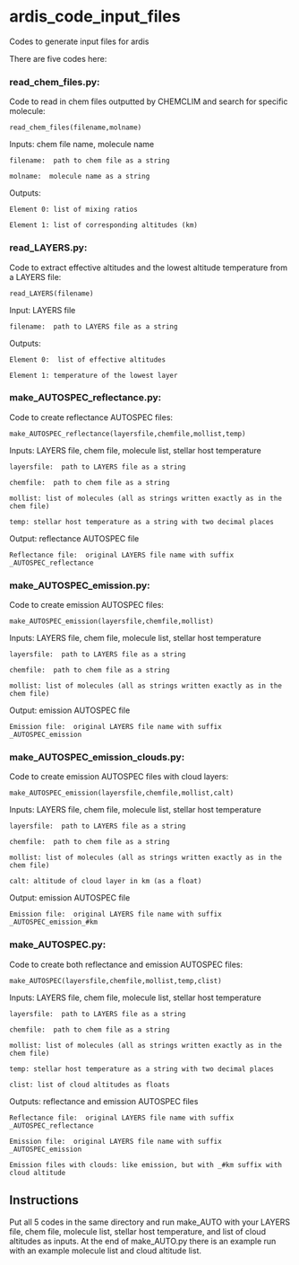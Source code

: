 # ardis_code_input_files
Codes to generate input files for ardis


There are five codes here:

### read_chem_files.py:

Code to read in chem files outputted by CHEMCLIM and search for specific molecule: 

    read_chem_files(filename,molname) 
    
Inputs: chem file name, molecule name

    filename:  path to chem file as a string 
    
    molname:  molecule name as a string     
    
Outputs: 

    Element 0: list of mixing ratios
    
    Element 1: list of corresponding altitudes (km)
    
    
### read_LAYERS.py:
Code to extract effective altitudes and the lowest altitude temperature from a LAYERS file:

    read_LAYERS(filename)   
    
Input:  LAYERS file

    filename:  path to LAYERS file as a string 
    
Outputs:

    Element 0:  list of effective altitudes
    
    Element 1: temperature of the lowest layer
    
### make_AUTOSPEC_reflectance.py:
Code to create reflectance AUTOSPEC files:

    make_AUTOSPEC_reflectance(layersfile,chemfile,mollist,temp)
    
Inputs: LAYERS file, chem file, molecule list, stellar host temperature

    layersfile:  path to LAYERS file as a string
    
    chemfile:  path to chem file as a string
    
    mollist: list of molecules (all as strings written exactly as in the chem file)
    
    temp: stellar host temperature as a string with two decimal places
    
Output: reflectance AUTOSPEC file

    Reflectance file:  original LAYERS file name with suffix _AUTOSPEC_reflectance
    
### make_AUTOSPEC_emission.py:
Code to create emission AUTOSPEC files:

    make_AUTOSPEC_emission(layersfile,chemfile,mollist)
    
Inputs: LAYERS file, chem file, molecule list, stellar host temperature

    layersfile:  path to LAYERS file as a string
    
    chemfile:  path to chem file as a string
    
    mollist: list of molecules (all as strings written exactly as in the chem file)
    
Output: emission AUTOSPEC file

    Emission file:  original LAYERS file name with suffix _AUTOSPEC_emission

### make_AUTOSPEC_emission_clouds.py:
Code to create emission AUTOSPEC files with cloud layers:

    make_AUTOSPEC_emission(layersfile,chemfile,mollist,calt)
    
Inputs: LAYERS file, chem file, molecule list, stellar host temperature

    layersfile:  path to LAYERS file as a string
    
    chemfile:  path to chem file as a string
    
    mollist: list of molecules (all as strings written exactly as in the chem file)
    
    calt: altitude of cloud layer in km (as a float)
    
Output: emission AUTOSPEC file

    Emission file:  original LAYERS file name with suffix _AUTOSPEC_emission_#km

### make_AUTOSPEC.py:
Code to create both reflectance and emission AUTOSPEC files:

    make_AUTOSPEC(layersfile,chemfile,mollist,temp,clist)
    
Inputs: LAYERS file, chem file, molecule list, stellar host temperature

    layersfile:  path to LAYERS file as a string
    
    chemfile:  path to chem file as a string
    
    mollist: list of molecules (all as strings written exactly as in the chem file)
    
    temp: stellar host temperature as a string with two decimal places
    
    clist: list of cloud altitudes as floats
    
Outputs: reflectance and emission AUTOSPEC files

    Reflectance file:  original LAYERS file name with suffix _AUTOSPEC_reflectance
    
    Emission file:  original LAYERS file name with suffix _AUTOSPEC_emission
    
    Emission files with clouds: like emission, but with _#km suffix with cloud altitude
    
    
## Instructions
Put all 5 codes in the same directory and run make_AUTO with your LAYERS file, chem file, molecule list, stellar host temperature, and list of cloud altitudes as inputs.  At the end of make_AUTO.py there is an example run with an example molecule list and cloud altitude list.
    
    
    
